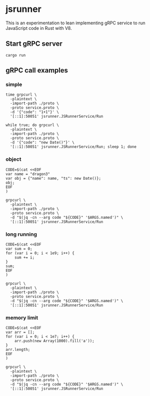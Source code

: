# jsrunner

This is an experimentation to lean implementing gRPC service to run JavaScript code in Rust with V8.

## Start gRPC server

```
cargo run
```

## gRPC call examples

### simple

```
time grpcurl \
  -plaintext \
  -import-path ./proto \
  -proto service.proto \
  -d '{"code": "1+1"}' \
  '[::1]:50051' jsrunner.JSRunnerService/Run
```

```
while true; do grpcurl \
  -plaintext \
  -import-path ./proto \
  -proto service.proto \
  -d '{"code": "new Date()"}' \
  '[::1]:50051' jsrunner.JSRunnerService/Run; sleep 1; done
```

### object
```
CODE=$(cat <<EOF
var name = "dragon3"
var obj = {"name": name, "ts": new Date()};
obj;
EOF
)

grpcurl \
  -plaintext \
  -import-path ./proto \
  -proto service.proto \
  -d "$(jq -cn --arg code "${CODE}" '$ARGS.named')" \
  '[::1]:50051' jsrunner.JSRunnerService/Run
```

### long running
```
CODE=$(cat <<EOF
var sum = 0;
for (var i = 0; i < 1e9; i++) {
    sum += i;
}
sum;
EOF
)

grpcurl \
  -plaintext \
  -import-path ./proto \
  -proto service.proto \
  -d "$(jq -cn --arg code "${CODE}" '$ARGS.named')" \
  '[::1]:50051' jsrunner.JSRunnerService/Run
```

### memory limit

```
CODE=$(cat <<EOF
var arr = [];
for (var i = 0; i < 1e7; i++) {
    arr.push(new Array(1000).fill('a'));
}
arr.length;
EOF
)

grpcurl \
  -plaintext \
  -import-path ./proto \
  -proto service.proto \
  -d "$(jq -cn --arg code "${CODE}" '$ARGS.named')" \
  '[::1]:50051' jsrunner.JSRunnerService/Run
```
